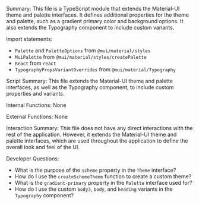 Summary:
This file is a TypeScript module that extends the Material-UI theme and palette interfaces. It defines additional properties for the theme and palette, such as a gradient primary color and background options. It also extends the Typography component to include custom variants.

Import statements:
- `Palette` and `PaletteOptions` from `@mui/material/styles`
- `MuiPalette` from `@mui/material/styles/createPalette`
- `React` from `react`
- `TypographyPropsVariantOverrides` from `@mui/material/Typography`

Script Summary:
This file extends the Material-UI theme and palette interfaces, as well as the Typography component, to include custom properties and variants.

Internal Functions:
None

External Functions:
None

Interaction Summary:
This file does not have any direct interactions with the rest of the application. However, it extends the Material-UI theme and palette interfaces, which are used throughout the application to define the overall look and feel of the UI.

Developer Questions:
- What is the purpose of the `scheme` property in the `Theme` interface?
- How do I use the `createSchemeTheme` function to create a custom theme?
- What is the `gradient-primary` property in the `Palette` interface used for?
- How do I use the custom `body3`, `body`, and `heading` variants in the `Typography` component?